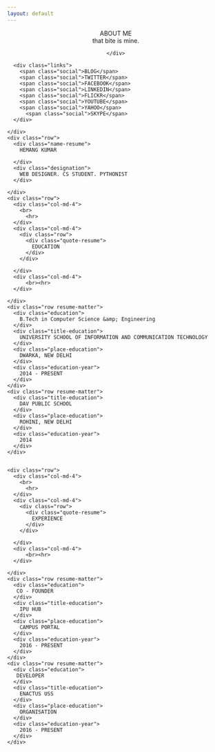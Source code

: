 ```yaml
---
layout: default
---
```

<style>

#footer {
  position: relative!important;
  bottom: 0;
  left: 0;
  right: 0;
  height: 50px;
  padding-top: 2em;
}
</style>
<section id="story-title">
  <div class="container">
    <div class="row">
      <center>
      <div class="stories-title">
        <span class="stTitle">ABOUT ME</span>
        <div class="stories-caption">
          that bite is mine.
        </div>
      </div>

    </div>
  </div>
</section>
<section id="resume">
  <div class="container resumecont">
    <div class="row">

      <div class="links">
        <span class="social">BLOG</span>
        <span class="social">TWITTER</span>
        <span class="social">FACEBOOK</span>
        <span class="social">LINKEDIN</span>
        <span class="social">FLICKR</span>
        <span class="social">YOUTUBE</span>
        <span class="social">YAHOO</span>
          <span class="social">SKYPE</span>
      </div>

    </div>
    <div class="row">
      <div class="name-resume">
        HEMANG KUMAR

      </div>
      <div class="designation">
        WEB DESIGNER. CS STUDENT. PYTHONIST
      </div>

    </div>
    <div class="row">
      <div class="col-md-4">
        <br>
          <hr>
      </div>
      <div class="col-md-4">
        <div class="row">
          <div class="quote-resume">
            EDUCATION
          </div>
        </div>

      </div>
      <div class="col-md-4">
          <br><hr>
      </div>

    </div>
    <div class="row resume-matter">
      <div class="education">
        B.Tech in Computer Science &amp; Engineering
      </div>
      <div class="title-education">
        UNIVERSITY SCHOOL OF INFORMATION AND COMMUNICATION TECHNOLOGY
      </div>
      <div class="place-education">
        DWARKA, NEW DELHI
      </div>
      <div class="education-year">
        2014 - PRESENT
      </div>
    </div>
    <div class="row resume-matter">
      <div class="title-education">
        DAV PUBLIC SCHOOL
      </div>
      <div class="place-education">
        ROHINI, NEW DELHI
      </div>
      <div class="education-year">
        2014
      </div>
    </div>


    <div class="row">
      <div class="col-md-4">
        <br>
          <hr>
      </div>
      <div class="col-md-4">
        <div class="row">
          <div class="quote-resume">
            EXPERIENCE
          </div>
        </div>

      </div>
      <div class="col-md-4">
          <br><hr>
      </div>

    </div>
    <div class="row resume-matter">
      <div class="education">
       CO - FOUNDER
      </div>
      <div class="title-education">
        IPU HUB
      </div>
      <div class="place-education">
        CAMPUS PORTAL
      </div>
      <div class="education-year">
        2016 - PRESENT
      </div>
    </div>
    <div class="row resume-matter">
      <div class="education">
       DEVELOPER
      </div>
      <div class="title-education">
        ENACTUS USS
      </div>
      <div class="place-education">
        ORGANISATION
      </div>
      <div class="education-year">
        2016 - PRESENT
      </div>
    </div>
  </div>

</section>
